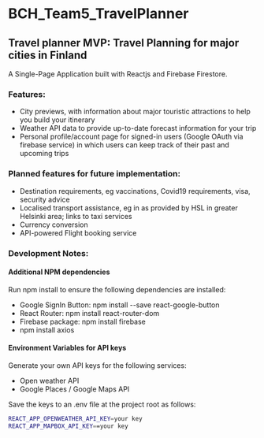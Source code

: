 # BCH_Team5_TravelPlanner
## Travel planner MVP: Travel Planning for major cities in Finland
A Single-Page Application built with Reactjs and Firebase Firestore.

### Features:

* City previews, with information about major touristic attractions to help you build your itinerary
* Weather API data to provide up-to-date forecast information for your trip
* Personal profile/account page for signed-in users (Google OAuth via firebase service) in which users can keep track of their past and upcoming trips


### Planned features for future implementation:

* Destination requirements, eg vaccinations, Covid19 requirements, visa, security advice
* Localised transport assistance, eg in as provided by HSL in greater Helsinki area; links to taxi services
* Currency conversion 
* API-powered Flight booking service 


### Development Notes: 

#### Additional NPM dependencies

Run npm install to ensure the following dependencies are installed:

* Google SignIn Button: npm install --save react-google-button
* React Router: npm install react-router-dom
* Firebase package: npm install firebase
* npm install axios

#### Environment Variables for API keys

Generate your own API keys for the following services:
* Open weather API 
* Google Places / Google Maps API

Save the keys to an .env file at the project root as follows:
```sh
REACT_APP_OPENWEATHER_API_KEY=your key   
REACT_APP_MAPBOX_API_KEY==your key

```

